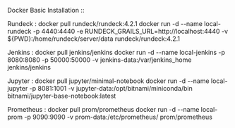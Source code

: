 Docker Basic Installation ::

Rundeck :
docker pull rundeck/rundeck:4.2.1
docker run -d --name local-rundeck -p 4440:4440 -e RUNDECK_GRAILS_URL=http://localhost:4440 -v ${PWD}:/home/rundeck/server/data rundeck/rundeck:4.2.1

Jenkins :
docker pull jenkins/jenkins
docker run -d --name local-jenkins -p 8080:8080 -p 50000:50000 -v jenkins-data:/var/jenkins_home  jenkins/jenkins

Jupyter :
docker pull jupyter/minimal-notebook
docker run -d --name local-jupyter -p 8081:1001 -v jupyter-data:/opt/bitnami/miniconda/bin bitnami/jupyter-base-notebook:latest

Prometheus :
docker pull prom/prometheus
docker run -d --name local-prom -p 9090:9090 -v prom-data:/etc/prometheus/ prom/prometheus